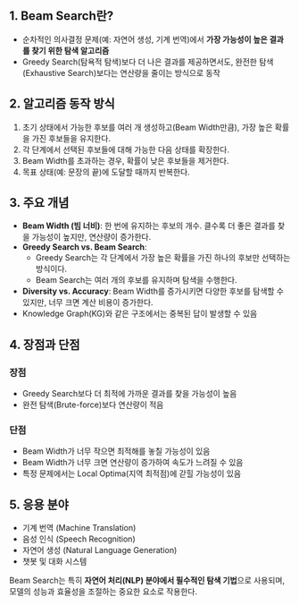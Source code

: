 
## 1. Beam Search란?

* 순차적인 의사결정 문제(예: 자연어 생성, 기계 번역)에서 **가장 가능성이 높은 결과를 찾기 위한 탐색 알고리즘**
* Greedy Search(탐욕적 탐색)보다 더 나은 결과를 제공하면서도, 완전한 탐색(Exhaustive Search)보다는 연산량을 줄이는 방식으로 동작

## 2. 알고리즘 동작 방식

1. 초기 상태에서 가능한 후보를 여러 개 생성하고(Beam Width만큼), 가장 높은 확률을 가진 후보들을 유지한다.
2. 각 단계에서 선택된 후보들에 대해 가능한 다음 상태를 확장한다.
3. Beam Width를 초과하는 경우, 확률이 낮은 후보들을 제거한다.
4. 목표 상태(예: 문장의 끝)에 도달할 때까지 반복한다.

## 3. 주요 개념

- **Beam Width (빔 너비)**: 한 번에 유지하는 후보의 개수. 클수록 더 좋은 결과를 찾을 가능성이 높지만, 연산량이 증가한다.
- **Greedy Search vs. Beam Search**:
    - Greedy Search는 각 단계에서 가장 높은 확률을 가진 하나의 후보만 선택하는 방식이다.
    - Beam Search는 여러 개의 후보를 유지하며 탐색을 수행한다.
- **Diversity vs. Accuracy**: Beam Width를 증가시키면 다양한 후보를 탐색할 수 있지만, 너무 크면 계산 비용이 증가한다.
- Knowledge Graph(KG)와 같은 구조에서는 중복된 답이 발생할 수 있음

## 4. 장점과 단점

### 장점
- Greedy Search보다 더 최적에 가까운 결과를 찾을 가능성이 높음
- 완전 탐색(Brute-force)보다 연산량이 적음

### 단점
- Beam Width가 너무 작으면 최적해를 놓칠 가능성이 있음
- Beam Width가 너무 크면 연산량이 증가하여 속도가 느려질 수 있음
- 특정 문제에서는 Local Optima(지역 최적점)에 갇힐 가능성이 있음

## 5. 응용 분야
- 기계 번역 (Machine Translation)
- 음성 인식 (Speech Recognition)
- 자연어 생성 (Natural Language Generation)
- 챗봇 및 대화 시스템


Beam Search는 특히 **자연어 처리(NLP) 분야에서 필수적인 탐색 기법**으로 사용되며, 모델의 성능과 효율성을 조절하는 중요한 요소로 작용한다.